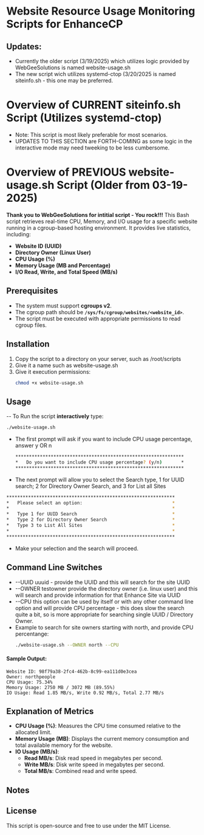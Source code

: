 # Website Resource Usage Monitoring Scripts for EnhanceCP
## Updates:
- Currently the older script (3/19/2025) which utilizes logic provided by WebGeeSolutions is named website-usage.sh
- The new script wich utilizes systemd-ctop (3/20/2025 is named siteinfo.sh - this one may be preferred.

# Overview of CURRENT siteinfo.sh Script (Utilizes systemd-ctop) 
- Note: This script is most likely preferable for most scenarios.
- UPDATES TO THIS SECTION are FORTH-COMING as some logic in the interactive mode may need tweeking to be less cumbersome.




# Overview of PREVIOUS website-usage.sh Script (Older from 03-19-2025)
**Thank you to WebGeeSolutions for intitial script - You rock!!!**
This Bash script retrieves real-time CPU, Memory, and I/O usage for a specific website running in a cgroup-based hosting environment. It provides live statistics, including:
- **Website ID (UUID)**
- **Directory Owner (Linux User)**
- **CPU Usage (%)**
- **Memory Usage (MB and Percentage)**
- **I/O Read, Write, and Total Speed (MB/s)**

## Prerequisites
- The system must support **cgroups v2**.
- The cgroup path should be **`/sys/fs/cgroup/websites/<website_id>`**.
- The script must be executed with appropriate permissions to read cgroup files.

## Installation
1. Copy the script to a directory on your server, such as /root/scripts
2. Give it a name such as website-usage.sh
3. Give it execution permissions:
   ```bash
   chmod +x website-usage.sh
   ```
## Usage
-- To Run the script **interactively** type:
   ```bash
   ./website-usage.sh
   ``` 
- The first prompt will ask if you want to include CPU usage percentage, answer y OR n
   ```bash
   **************************************************************
   *   Do you want to include CPU usage percentage? (y/n)       *
   **************************************************************
   ```
- The next prompt will allow you to select the Search type, 1 for UUID search; 2 for Directory Owner Search, and 3 for List all Sites
```bash
**************************************************************
*   Please select an option:                                 *
*                                                            *
*   Type 1 for UUID Search                                   *
*   Type 2 for Directory Owner Search                        *
*   Type 3 to List All Sites                                 *
*                                                            *
**************************************************************
```
- Make your selection and the search will proceed.

## Command Line Switches
- --UUID uuuid - provide the UUID and this will search for the site UUID
- --OWNER testowner provide the directory owner (i.e. linux user) and this will search and provide information for that Enhance Site via UUID
- --CPU this option can be used by itself or with any other command line option and will provide CPU percentage - this does slow the search quite a bit, so is more appropriate for searching single UUID / Directory Owner.
- Example to search for site owners starting with north, and provide CPU percentange:
  ```bash
  ./website-usage.sh --OWNER north --CPU

#### Sample Output:
```
Website ID: 98f79a38-2fc4-462b-8c99-ea111d0e3cea
Owner: northpeople
CPU Usage: 75.34%
Memory Usage: 2750 MB / 3072 MB (89.55%)
IO Usage: Read 1.85 MB/s, Write 0.92 MB/s, Total 2.77 MB/s
```

## Explanation of Metrics
- **CPU Usage (%)**: Measures the CPU time consumed relative to the allocated limit.
- **Memory Usage (MB)**: Displays the current memory consumption and total available memory for the website.
- **IO Usage (MB/s)**:
  - **Read MB/s**: Disk read speed in megabytes per second.
  - **Write MB/s**: Disk write speed in megabytes per second.
  - **Total MB/s**: Combined read and write speed.

## Notes


## License
This script is open-source and free to use under the MIT License.

